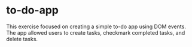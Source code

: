 # to-do-app

This exercise focused on creating a simple to-do app using DOM events. The app allowed users to create tasks, checkmark completed tasks, and delete tasks.
